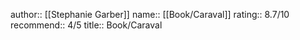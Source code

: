 author:: [[Stephanie Garber]]
name:: [[Book/Caraval]]
rating:: 8.7/10
recommend:: 4/5
title:: Book/Caraval
